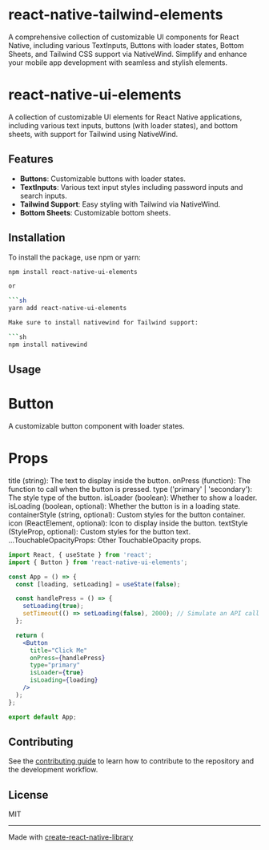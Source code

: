 # react-native-tailwind-elements

A comprehensive collection of customizable UI components for React Native, including various TextInputs, Buttons with loader states, Bottom Sheets, and Tailwind CSS support via NativeWind. Simplify and enhance your mobile app development with seamless and stylish elements.

# react-native-ui-elements

A collection of customizable UI elements for React Native applications, including various text inputs, buttons (with loader states), and bottom sheets, with support for Tailwind using NativeWind.

## Features

- **Buttons**: Customizable buttons with loader states.
- **TextInputs**: Various text input styles including password inputs and search inputs.
- **Tailwind Support**: Easy styling with Tailwind via NativeWind.
- **Bottom Sheets**: Customizable bottom sheets.

## Installation

To install the package, use npm or yarn:

```sh
npm install react-native-ui-elements

or 

```sh
yarn add react-native-ui-elements

Make sure to install nativewind for Tailwind support:

```sh
npm install nativewind
```

## Usage

# Button
A customizable button component with loader states.

# Props

title (string): The text to display inside the button.
onPress (function): The function to call when the button is pressed.
type ('primary' | 'secondary'): The style type of the button.
isLoader (boolean): Whether to show a loader.
isLoading (boolean, optional): Whether the button is in a loading state.
containerStyle (string, optional): Custom styles for the button container.
icon (ReactElement, optional): Icon to display inside the button.
textStyle (StyleProp<TextStyle>, optional): Custom styles for the button text.
...TouchableOpacityProps: Other TouchableOpacity props.

```jsx
import React, { useState } from 'react';
import { Button } from 'react-native-ui-elements';

const App = () => {
  const [loading, setLoading] = useState(false);

  const handlePress = () => {
    setLoading(true);
    setTimeout(() => setLoading(false), 2000); // Simulate an API call
  };

  return (
    <Button
      title="Click Me"
      onPress={handlePress}
      type="primary"
      isLoader={true}
      isLoading={loading}
    />
  );
};

export default App;
```



## Contributing

See the [contributing guide](CONTRIBUTING.md) to learn how to contribute to the repository and the development workflow.

## License

MIT

---

Made with [create-react-native-library](https://github.com/callstack/react-native-builder-bob)
